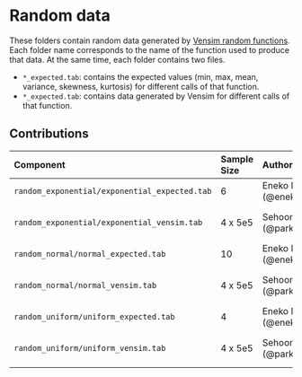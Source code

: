 Random data
===========

These folders contain random data generated by [Vensim random functions](https://www.vensim.com/documentation/fn_random.html). Each folder name corresponds to the name of the function used to produce that data. At the same time, each folder contains two files.
- `*_expected.tab`: contains the expected values (min, max, mean, variance, skewness, kurtosis) for different calls of that function.
- `*_expected.tab`: contains data generated by Vensim for different calls of that function.


Contributions
-------------

| Component                                     | Sample Size | Author                               | Date     | Software Version  |
|:--------------------------------------------- |:----------- |:------------------------------------ |:-------- |:----------------- |
| `random_exponential/exponential_expected.tab` | 6           | Eneko Martin (@enekomartinmartinez) | 04/23/24 |                   |
| `random_exponential/exponential_vensim.tab`   | 4 x 5e5     | Sehoon Park (@parksehoon1971)       | 04/23/24 | Vensim PLE 10.1.4 |
| `random_normal/normal_expected.tab`           | 10          | Eneko Martin (@enekomartinmartinez) | 04/23/24 |                   |
| `random_normal/normal_vensim.tab`             | 4 x 5e5     | Sehoon Park (@parksehoon1971)       | 04/23/24 | Vensim PLE 10.1.4
| `random_uniform/uniform_expected.tab`         | 4           | Eneko Martin (@enekomartinmartinez) | 04/23/24 |                   |
| `random_uniform/uniform_vensim.tab`           | 4 x 5e5     | Sehoon Park (@parksehoon1971)       | 04/23/24 | Vensim PLE 10.1.4 |

